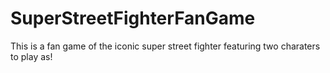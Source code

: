 # SuperStreetFighterFanGame
This is a fan game of the iconic super street fighter featuring two charaters to play as!

